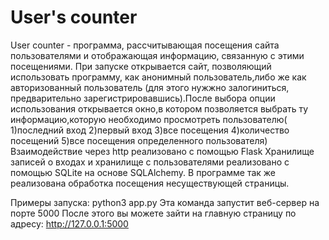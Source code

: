 # User's counter
User counter - программа, рассчитывающая посещения сайта пользователями и отображающая информацию, связанную с этими посещениями. При запуске открывается сайт, позволяющий использовать программу, как анонимный пользователь,либо же как авторизованный пользователь (для этого нужжно залогиниться, предварительно зарегистрировавшись).После выбора опции использования открывается окно,в котором позволяется выбрать ту информацию,которую необходимо просмотреть пользователю(
1)последний вход
2)первый вход
3)все посещения
4)количество посещений
5)все посещения определенного пользователя)
Взаимодействие через http реализовано с помощью Flask
Хранилище записей о входах и хранилище с пользователями реализовано с помощью SQLite на основе SQLAlchemy.
В программе так же реализована обработка посещения несуществующей страницы.

Примеры запуска: python3 app.py
Эта команда запустит веб-сервер на порте 5000
После этого вы можете зайти на главную страницу по адресу: http://127.0.0.1:5000
